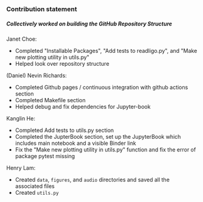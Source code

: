 ### Contribution statement

##### Collectively worked on building the GitHub Repository Structure

Janet Choe:

* Completed "Installable Packages", "Add tests to readligo.py", and "Make new plotting utility in utils.py"
* Helped look over repository structure

(Daniel) Nevin Richards:

* Completed Github pages / continuous integration with github actions section
* Completed Makefile section
* Helped debug and fix dependencies for Jupyter-book

Kanglin He:
* Completed Add tests to utils.py section
* Completed the JupterBook section, set up the JupyterBook which includes main notebook and a visible Binder link
* Fix the "Make new plotting utility in utils.py" function and fix the error of package pytest missing

Henry Lam:
* Created `data`, `figures`, and `audio` directories and saved all the associated files
* Created `utils.py`
